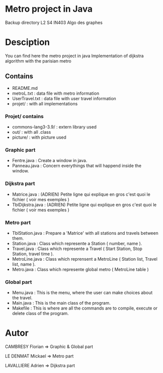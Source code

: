 # Metro project in Java
Backup directory
L2 S4 IN403 Algo des graphes

# Desciption
You can find here the metro project in java
Implementation of dijkstra algorithm with the parisian metro

## Contains
 - README.md
 - metroL.txt : data file with metro information
 - UserTravel.txt : data file with user travel information
 - projet/ : with all implementations

### Projet/ contains
 - commons-lang3-3.9/ : extern library used
 - out/ : with all .class
 - picture/ : with picture used
 
### Graphic part
 - Fentre.java : Create a window in java.
 - Panneau.java : Concern everythings that will happend inside the window.

### Dijkstra part
 - Matrice.java : (ADRIEN) Petite ligne qui explique en gros c'est quoi le fichier ( voir mes exemples )
 - TblDijkstra.java : (ADRIEN) Petite ligne qui explique en gros c'est quoi le fichier ( voir mes exemples )

### Metro part
 - TblStation.java : Prepare a 'Matrice' with all stations and travels between them.
 - Station.java : Class which represente a Station ( number, name ).
 - Travel.java : Class which represente a Travel ( Start Station, Stop Station, travel time ).
 - MetroLine.java : Class which reprensent a MetroLine ( Station list, Travel list, name ).
 - Metro.java : Class which represente global metro ( MetroLine table )

### Global part
 - Menu.java : This is the menu, where the user can make choices about the travel.
 - Main.java : This is the main class of the program.
 - Makefile : This is where are all the commands are to compile, execute or delete class of the program.

# Autor
CAMBRESY Florian => Graphic & Global part

LE DENMAT Mickael => Metro part

LAVALLIERE Adrien => Dijkstra part
